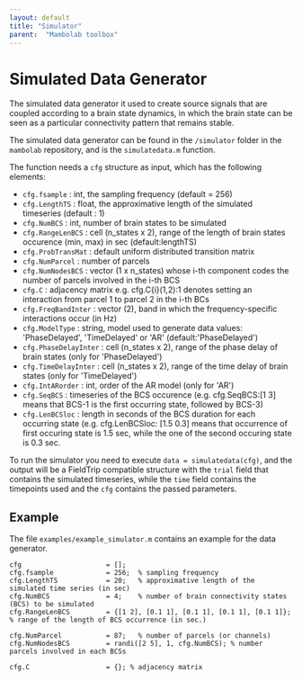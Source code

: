 ```yaml
---
layout: default
title: "Simulator"
parent:  "Mambolab toolbox"
---
```


# Simulated Data Generator

The simulated data generator it used to create source signals that are coupled according to a brain state dynamics, in which the brain state can be seen as a particular 
connectivity pattern that remains stable.

The simulated data generator can be found in the `/simulator` folder in the `mambolab` repository, and is the `simulatedata.m` function.

The function needs a `cfg` structure as input, which has the following elements:
   - `cfg.fsample`         : int, the sampling frequency (default = 256)
   - `cfg.LengthTS`        : float, the approximative length of the simulated
                             timeseries (default : 1)
   - `cfg.NumBCS`          : int, number of brain states to be simulated
   - `cfg.RangeLenBCS`     : cell (n_states x 2), range of the length 
                             of brain states occurence (min, max) in sec (default:lengthTS)
   - `cfg.ProbTransMat`    : default uniform distributed transition matrix
   - `cfg.NumParcel`       : number of parcels 
   - `cfg.NumNodesBCS`     : vector (1 x n_states) whose i-th component codes 
                             the number of parcels involved in the i-th BCS
   - `cfg.C`               : adjacency matrix e.g. cfg.C{i}(1,2):1 denotes setting
                             an interaction from parcel 1 to parcel 2 in the
                             i-th BCs
   - `cfg.FreqBandInter`   : vector (2), band in which the frequency-specific
                             interactions occur (in Hz)
   - `cfg.ModelType`       : string, model used to generate data values: 
                            'PhaseDelayed', 'TimeDelayed' or 'AR' 
                            (default:'PhaseDelayed')
   - `cfg.PhaseDelayInter` : cell (n_states x 2), range of the phase delay 
                            of brain states (only for 'PhaseDelayed')
   - `cfg.TimeDelayInter`  : cell (n_states x 2), range of the time delay 
                            of brain states (only for 'TimeDelayed')
   - `cfg.IntARorder`      : int, order of the AR model (only for 'AR')
   - `cfg.SeqBCS`          : timeseries of the BCS occurence (e.g. cfg.SeqBCS:[1 3]
                            means that BCS-1 is the first occurring state,
                            followed by BCS-3)
   - `cfg.LenBCSloc`       : length in seconds of the BCS duration for each
                            occurring state (e.g. cfg.LenBCSloc: [1.5 0.3]
                            means that occurrence of first occuring state 
                            is 1.5 sec, while the one of the second occuring 
                            state is 0.3 sec.

To run the simulator you need to execute `data = simulatedata(cfg)`, and the output will be a FieldTrip compatible structure with the `trial` field that contains the simulated timeseries, while
the `time` field contains the timepoints used and the `cfg` contains the passed parameters.

## Example
The file `examples/example_simulator.m` contains an example for the data generator.
```
cfg                     = [];
cfg.fsample             = 256;  % sampling frequency
cfg.LengthTS            = 20;   % approximative length of the simulated time series (in sec)
cfg.NumBCS              = 4;    % number of brain connectivity states (BCS) to be simulated
cfg.RangeLenBCS         = {[1 2], [0.1 1], [0.1 1], [0.1 1], [0.1 1]}; % range of the length of BCS occurrence (in sec.)

cfg.NumParcel           = 87;   % number of parcels (or channels)
cfg.NumNodesBCS         = randi([2 5], 1, cfg.NumBCS); % number parcels involved in each BCSs

cfg.C                   = {}; % adjacency matrix
```